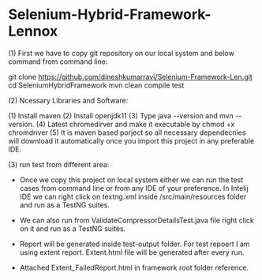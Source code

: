 # Selenium-Hybrid-Framework-Lennox

(1) First we have to copy git repository on our local system and below command from command line:

git clone https://github.com/dineshkumarravi/Selenium-Framework-Len.git
cd SeleniumHybridFramework
mvn clean compile test

(2) Ncessary Libraries and Software:

(1) Install maven 
(2) Install openjdk11
(3) Type java --version and mvn --version.
(4) Latest chromedirver and make it executable by chmod +x chromdriver 
(5) It is maven based porject so all necessary dependecnies will download it automatically once you import
    this project in any preferable IDE.

(3) run test from different area:

* Once we copy this project on local system either we can run the test cases from command line 
  or from any IDE of your preference. In Intelij IDE we can right click on textng.xml inside 
  /src/main/resources folder and run as a TestNG suites.
* We can also run from ValidateCompressorDetailsTest.java file right click on it and run as a TestNG suites.

* Report will be generated inside test-output folder. For test repoert I am using extent report.
  Extent.html file will be generated after every run.
  
* Attached Extent_FailedReport.html in framework root folder reference.
